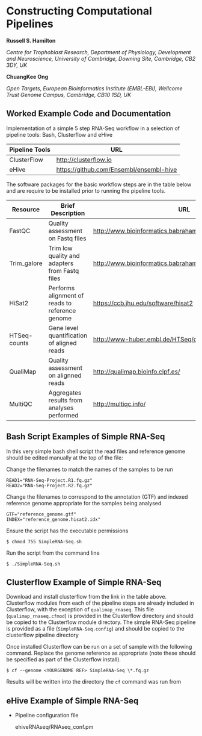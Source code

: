 
# Constructing Computational Pipelines


**Russell S. Hamilton**

*Centre for Trophoblast Research, Department of Physiology, Development and Neuroscience, University of Cambridge, Downing Site, Cambridge, CB2 3DY, UK*


**ChuangKee Ong**

*Open Targets, European Bioinformatics Institute (EMBL-EBI), Wellcome Trust Genome Campus, Cambridge, CB10 1SD, UK*


## Worked Example Code and Documentation

Implementation of a simple 5 step RNA-Seq workflow in a selection of pipeline tools: Bash, Clusterflow and eHive

Pipeline Tools | URL
-------------- | --------------
ClusterFlow    | http://clusterflow.io
eHive          | https://github.com/Ensembl/ensembl-hive


The software packages for the basic workflow steps are in the table below and are require to be installed prior to running the pipeline tools.

Resource       | Brief Description | URL
-------------- | ----------------- | ---
FastQC         | Quality assessment on Fastq files               | http://www.bioinformatics.babraham.ac.uk/projects/fastqc/
Trim_galore    | Trim low quality and adapters from Fastq files  | http://www.bioinformatics.babraham.ac.uk/projects/trim_galore/
HiSat2         | Performs alignment of reads to reference genome | https://ccb.jhu.edu/software/hisat2
HTSeq-counts   | Gene level quantification of aligned reads      | http://www-huber.embl.de/HTSeq/doc/count.html
QualiMap       | Quality assessment on alignned reads            | http://qualimap.bioinfo.cipf.es/
MultiQC        | Aggregates results from analyses performed      | http://multiqc.info/



## Bash Script Examples of Simple RNA-Seq
In this very simple bash shell script the read files and reference genome should be edited manually at the top of the file:

Change the filenames to match the names of the samples to be run
````
READ1="RNA-Seq-Project.R1.fq.gz"
READ2="RNA-Seq-Project.R2.fq.gz"
````

Change the filenames to correspond to the annotation (GTF) and indexed reference genome appropriate for the samples being analysed
````
GTF="reference_genome.gtf"
INDEX="reference_genome.hisat2.idx"
````

Ensure the script has the executable permissions

    $ chmod 755 SimpleRNA-Seq.sh

Run the script from the command line

    $ ./SimpleRNA-Seq.sh

## Clusterflow Example of Simple RNA-Seq

Download and install clusterflow from the link in the table above. Clusterflow modules from each of the pipeline steps are already included in Clusterflow, with the exception of `qualimap_rnaseq`. This file (`qualimap_rnaseq.cfmod`) is provided in the Clusterflow directory and should be copied to the Clusterflow module directory. The simple RNA-Seq pipeline is provided as a file (`SimpleRNA-Seq.config`) and should be copied to the clusterflow pipeline directory

Once installed Clusterflow can be run on a set of sample with the following command. Replace the genome reference as appropriate (note these should be specified as part of the Clusterflow install).

    $ cf --genome <YOURGENOME REF> SimpleRNA-Seq \*.fq.gz

Results will be written into the directory the `cf` command was run from


## eHive Example of Simple RNA-Seq

* Pipeline configuration file

   ehiveRNAseq/RNAseq_conf.pm

